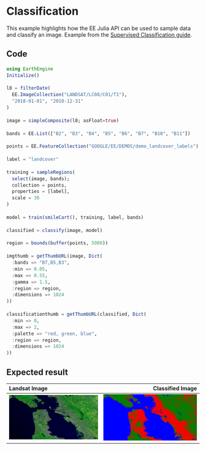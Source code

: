 # Classification

This example highlights how the EE Julia API can be used to sample data and classify an image. Example from the [Supervised Classification guide](https://developers.google.com/earth-engine/guides/classification#code-editor-javascript).

## Code

```julia
using EarthEngine
Initialize()

l8 = filterDate(
  EE.ImageCollection("LANDSAT/LC08/C01/T1"),
  "2018-01-01", "2018-12-31"
)

image = simpleComposite(l8; asFloat=true)

bands = EE.List(["B2", "B3", "B4", "B5", "B6", "B7", "B10", "B11"])

points = EE.FeatureCollection("GOOGLE/EE/DEMOS/demo_landcover_labels")

label = "landcover"

training = sampleRegions(
  select(image, bands);
  collection = points,
  properties = [label],
  scale = 30
)

model = train(smileCart(), training, label, bands)

classified = classify(image, model)

region = bounds(buffer(points, 5000))

imgthumb = getThumbURL(image, Dict(
  :bands => "B7,B5,B3",
  :min => 0.05,
  :max => 0.55,
  :gamma => 1.5,
  :region => region,
  :dimensions => 1024
))

classificationthumb = getThumbURL(classified, Dict(
  :min => 0,
  :max => 2,
  :palette => "red, green, blue",
  :region => region,
  :dimensions => 1024
))
```

## Expected result

| Landsat Image   | Classified Image |
| :---        |    ----:   |
| ![](../assets/example_classification_l8composite.png) | ![](../assets/example_classification_l8classified.png) |
